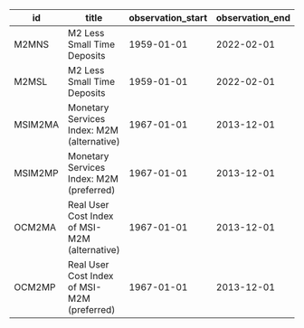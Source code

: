 | id      | title                                         | observation_start   | observation_end   |
|---------|-----------------------------------------------|---------------------|-------------------|
| M2MNS   | M2 Less Small Time Deposits                   | 1959-01-01          | 2022-02-01        |
| M2MSL   | M2 Less Small Time Deposits                   | 1959-01-01          | 2022-02-01        |
| MSIM2MA | Monetary Services Index: M2M (alternative)    | 1967-01-01          | 2013-12-01        |
| MSIM2MP | Monetary Services Index: M2M (preferred)      | 1967-01-01          | 2013-12-01        |
| OCM2MA  | Real User Cost Index of MSI-M2M (alternative) | 1967-01-01          | 2013-12-01        |
| OCM2MP  | Real User Cost Index of MSI-M2M (preferred)   | 1967-01-01          | 2013-12-01        |